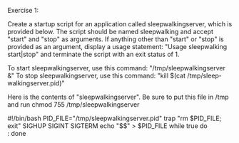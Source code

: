 Exercise 1:

Create a startup script for an application called sleep­walking­server, which is provided below. The script should be named sleep­walking and accept "start" and "stop" as arguments. If anything other than "start" or "stop" is provided as an argument, display a usage statement: "Usage sleep­walking start|stop" and terminate the script with an exit status of 1.

To start sleep­walking­server, use this command: "/tmp/sleep­walking­server &" To stop sleep­walking­server, use this command: "kill $(cat /tmp/sleep­walking­server.pid)"

Here is the contents of "sleep­walking­server". Be sure to put this file in /tmp and run chmod 755 /tmp/sleep­walking­server

#!/bin/bash
PID_FILE="/tmp/sleep­walking­server.pid"
trap "rm $PID_FILE; exit" SIGHUP SIGINT SIGTERM
echo "$$" > $PID_FILE
while true
do    
  :
done